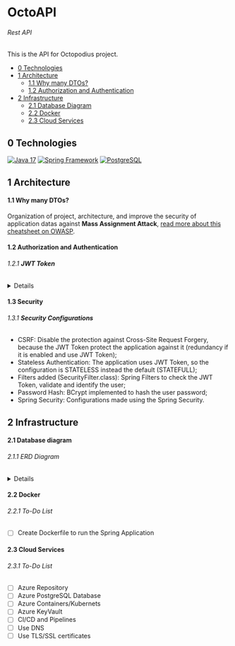 # OctoAPI
###### Rest API

This is the API for Octopodius project.

- [0 Technologies](#0-technologies)
- [1 Architecture](#1-architecture)
  - [1.1 Why many DTOs?](#11-why-many-dtos)
  - [1.2 Authorization and Authentication](#12-authorization-and-authentication)
- [2 Infrastructure](#2-infrastructure)
  - [2.1 Database Diagram](#21-database-diagram)
  - [2.2 Docker](#22-docker)
  - [2.3 Cloud Services](#23-cloud-services)

## 0 Technologies

[<img height="32em" alt="Java 17" src="https://www.svgrepo.com/show/353924/java.svg" />][java]
[<img height="32em" alt="Spring Framework" src="https://www.svgrepo.com/show/376350/spring.svg" />][spring]
[<img height="32em" alt="PostgreSQL" src="https://www.svgrepo.com/show/354200/postgresql.svg" />][pg]

## 1 Architecture

#### 1.1 Why many DTOs?

Organization of project, architecture, and improve the security of application datas against **Mass Assignment Attack**, [read more about this cheatsheet on OWASP](https://cheatsheetseries.owasp.org/cheatsheets/Mass_Assignment_Cheat_Sheet.html).

#### 1.2 Authorization and Authentication

###### 1.2.1 **JWT Token**

<details>

![Authorization](./docs/uml/V1/Authorization_n_Authentication.png)

</details>

#### 1.3 Security

###### 1.3.1 **Security Configurations**

- CSRF: Disable the protection against Cross-Site Request Forgery, because the JWT Token protect the application against it (redundancy if it is enabled and use JWT Token);
- Stateless Authentication: The application uses JWT Token, so the configuration is STATELESS instead the default (STATEFULL);
- Filters added (SecurityFilter.class): Spring Filters to check the JWT Token, validate and identify the user;
- Password Hash: BCrypt implemented to hash the user password;
- Spring Security: Configurations made using the Spring Security.


## 2 Infrastructure

#### 2.1 Database diagram

###### 2.1.1 ERD Diagram

<details>

![V1 Diagram](./docs/infra/V1_Diagram.png)

</details>

#### 2.2 Docker

###### 2.2.1 To-Do List

- [ ] Create Dockerfile to run the Spring Application

#### 2.3 Cloud Services

###### 2.3.1 To-Do List

- [ ] Azure Repository
- [ ] Azure PostgreSQL Database
- [ ] Azure Containers/Kubernets
- [ ] Azure KeyVault
- [ ] CI/CD and Pipelines
- [ ] Use DNS
- [ ] Use TLS/SSL certificates

[java]: https://docs.oracle.com/en/java/
[spring]: https://docs.spring.io/spring-framework/docs/current/reference/html/index.html
[pg]: https://www.postgresql.org/docs/
